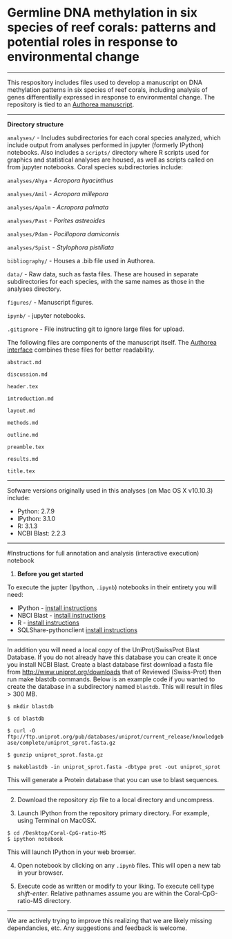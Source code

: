 # Germline DNA methylation in six species of reef corals: patterns and potential roles in response to environmental change

---

This respository includes files used to develop a manuscript on DNA methylation patterns in six species of reef corals, including analysis of genes differentially expressed in response to environmental change. The repository is tied to an [Authorea manuscript](https://www.authorea.com/users/16716/articles/18248/_show_article).

---

**Directory structure**      

`analyses/` - Includes subdirectories for each coral species analyzed, which include output from analyses performed in jupyter (formerly IPython) notebooks. Also includes a `scripts/` directory where R scripts used for graphics and statistical analyses are housed, as well as scripts called on from jupyter notebooks. Coral species subdirectories include:

  `analyses/Ahya` - *Acropora hyacinthus* 
  
  `analyses/Amil` - *Acropora millepora* 
  
  `analyses/Apalm` - *Acropora palmata* 
  
  `analyses/Past` - *Porites astreoides* 
  
  `analyses/Pdam` - *Pocillopora damicornis* 
  
  `analyses/Spist` - *Stylophora pistillata* 
  

`bibliography/` - Houses a .bib file used in Authorea.

`data/` - Raw data, such as fasta files. These are housed in separate subdirectories for each species, with the same names as those in the analyses directory.

`figures/` - Manuscript figures.

`ipynb/` - jupyter notebooks.

`.gitignore` - File instructing git to ignore large files	for upload.

The following files are components of the manuscript itself. The [Authorea interface](https://www.authorea.com/users/16716/articles/18248/_show_article) combines these files for better readability.

`abstract.md`

`discussion.md` 

`header.tex` 

`introduction.md` 

`layout.md` 	

`methods.md` 

`outline.md` 	

`preamble.tex` 	

`results.md` 

`title.tex`

---

Sofware versions originally used in this analyses (on Mac OS X v10.10.3) include: 

* Python: 2.7.9  
* IPython: 3.1.0
* R: 3.1.3  
* NCBI Blast: 2.2.3 

---

#Instructions for full annotation and analysis (interactive execution) notebook

1) **Before you get started**

To execute the jupter (Ipython, `.ipynb`) notebooks in their entirety you will need:   

* IPython - [install instructions](http://ipython.org/install.html)    
* NBCI Blast -  [install instructions](http://blast.ncbi.nlm.nih.gov/Blast.cgi?CMD=Web&PAGE_TYPE=BlastDocs&DOC_TYPE=Download)  
* R - [install instructions](http://www.r-project.org/)  
* SQLShare-pythonclient [install instructions](https://github.com/uwescience/sqlshare-pythonclient)

---

In addition you will need a local copy of the UniProt/SwissProt Blast Database. 
If you do not already have this database you can create it once you install NCBI Blast. Create a blast database first download a fasta file from <http://www.uniprot.org/downloads> that of Reviewed (Swiss-Prot) then run make blastdb commands.
Below is an example code if you wanted to create the database in a subdirectory named `blastdb`. This will result in files > 300 MB.

`$ mkdir blastdb`

`$ cd blastdb`

`$ curl -O ftp://ftp.uniprot.org/pub/databases/uniprot/current_release/knowledgebase/complete/uniprot_sprot.fasta.gz`

`$ gunzip uniprot_sprot.fasta.gz`

`$ makeblastdb -in uniprot_sprot.fasta -dbtype prot -out uniprot_sprot`

This will generate a Protein database that you can use to blast sequences. 

---

2) Download the repository zip file to a local directory and uncompress. 

3) Launch IPython from the repository primary directory. 
For example, using Terminal on MacOSX.


```
$ cd /Desktop/Coral-CpG-ratio-MS
$ ipython notebook

```
This will launch IPython in your web browser.  


4) Open notebook by clicking on any `.ipynb` files. This will open a new tab in your browser.

5) Execute code as written or modify to your liking. To execute cell type *shift-enter*. Relative pathnames assume you are within the Coral-CpG-ratio-MS directory.


---

We are actively trying to improve this realizing that we are likely missing dependancies, etc. Any suggestions and feedback is welcome. 

